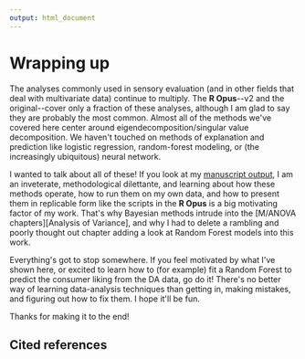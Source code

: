 ```yaml
---
output: html_document
---
```


# Wrapping up

The analyses commonly used in sensory evaluation (and in other fields that deal with multivariate data) continue to multiply.  The **R Opus**--v2 and the original--cover only a fraction of these analyses, although I am glad to say they are probably the most common.  Almost all of the methods we've covered here center around eigendecomposition/singular value decomposition.  We haven't touched on methods of explanation and prediction like logistic regression, random-forest modeling, or (the increasingly ubiquitous) neural network.  

I wanted to talk about all of these!  If you look at my [manuscript output](https://scholar.google.com/citations?user=f-3bd00AAAAJ&hl=en), I am an inveterate, methodological dilettante, and learning about how these methods operate, how to run them on my own data, and how to present them in replicable form like the scripts in the **R Opus** is a big motivating factor of my work.  That's why Bayesian methods intrude into the [M/ANOVA chapters][Analysis of Variance], and why I had to delete a rambling and poorly thought out chapter adding a look at Random Forest models into this work.

Everything's got to stop somewhere.  If you feel motivated by what I've shown here, or excited to learn how to (for example) fit a Random Forest to predict the consumer liking from the DA data, go do it!  There's no better way of learning data-analysis techniques than getting in, making mistakes, and figuring out how to fix them.  I hope it'll be fun.

Thanks for making it to the end!

## Cited references
